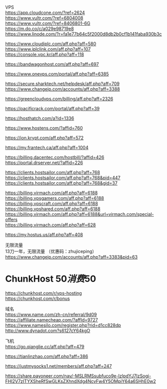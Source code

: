 VPS  
https://app.cloudcone.com/?ref=2624    
https://www.vultr.com/?ref=6804008  
https://www.vultr.com/?ref=8406801-6G  
https://m.do.co/c/a029e98719e8   
https://www.linode.com/?r=fa1e77b64c5f2000d8db2b0cf1b141faba930b3c   

https://www.cloudiplc.com/aff.php?aff=580    
https://www.iplclink.com/aff.php?aff=107    
https://console.vpc.kr/aff.php?aff=118   
 
https://bandwagonhost.com/aff.php?aff=697     

https://www.onevps.com/portal/aff.php?aff=6385     

https://secure.sharktech.net/helpdesk/aff.php?aff=709   
https://www.changeip.com/accounts/aff.php?aff=3388   

https://greencloudvps.com/billing/aff.php?aff=2326   

https://pacificrack.com/portal/aff.php?aff=39    

https://hosthatch.com/a?id=1336    

https://www.hostens.com/?affid=760

https://ion.krypt.com/aff.php?aff=572

https://my.frantech.ca/aff.php?aff=1004  

https://billing.dacentec.com/hostbill/?affid=426   
https://portal.drserver.net/?affid=226   

https://clients.hostsailor.com/aff.php?aff=768  
https://clients.hostsailor.com/aff.php?aff=768&pid=447     
https://clients.hostsailor.com/aff.php?aff=768&gid=37    

https://billing.virmach.com/aff.php?aff=6188   
https://billing.vpsgamers.com/aff.php?aff=6188   
https://billing.vpscraft.com/aff.php?aff=6188     
https://billing.vpshared.com/aff.php?aff=6188     
https://billing.virmach.com/aff.php?aff=6188&url=virmach.com/special-offers     
https://billing.virmach.com/aff.php?aff=628    

https://my.hostus.us/aff.php?aff=408   

无限流量  
13刀一年，无限流量 （优惠码：zhujiceping）https://www.changeip.com/accounts/aff.php?aff=3383&pid=63   

# ChunkHost $50 消费$50
https://chunkhost.com/r/vps-hosting   
https://chunkhost.com/r/bonus  

域名  
https://www.name.com/zh-cn/referral/9d09  
https://affiliate.namecheap.com/?affId=9727  
https://www.namesilo.com/register.php?rid=d1cc828dp    
http://www.dynadot.com?s6127cY64kgO    

飞机   
https://go.qianglie.cc/aff.php?aff=479

https://tianlinzhao.com/aff.php?aff=386

https://justmysocks1.net/members/aff.php?aff=247


https://share.payoneer.com/nav/-MSLRMSsubfuco9e-IzIpdYJ7lzSogi-FHI2V7zITYXSheRfSwGLKsZXhndXdg4NcvFw4Y5OMpiY64a6SHhE0w2
